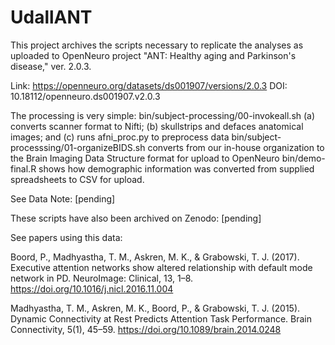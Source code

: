 # UdallANT

This project archives the scripts necessary to replicate the analyses as
uploaded to OpenNeuro project "ANT: Healthy aging and Parkinson's disease," ver.
2.0.3.

Link: https://openneuro.org/datasets/ds001907/versions/2.0.3
DOI:  10.18112/openneuro.ds001907.v2.0.3

The processing is very simple:
	bin/subject-processing/00-invokeall.sh (a) converts scanner format to Nifti;
		(b) skullstrips and defaces anatomical images; and (c) runs afni_proc.py
		to preprocess data
	bin/subject-processsing/01-organizeBIDS.sh converts from our in-house
		organization to the Brain Imaging Data Structure format for upload to
		OpenNeuro
	bin/demo-final.R shows how demographic information was converted from
		supplied spreadsheets to CSV for upload.

See Data Note:
	[pending]

These scripts have also been archived on Zenodo:
	[pending]

See papers using this data:

Boord, P., Madhyastha, T. M., Askren, M. K., & Grabowski, T. J. (2017).
	Executive attention networks show altered relationship with default mode
	network in PD. NeuroImage: Clinical, 13, 1–8.
	https://doi.org/10.1016/j.nicl.2016.11.004

Madhyastha, T. M., Askren, M. K., Boord, P., & Grabowski, T. J. (2015).
	Dynamic Connectivity at Rest Predicts Attention Task Performance. Brain
	Connectivity, 5(1), 45–59. https://doi.org/10.1089/brain.2014.0248
